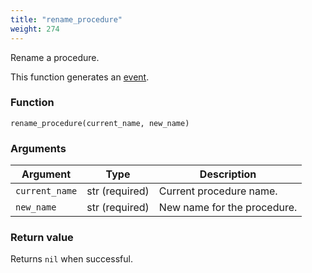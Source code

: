 ```yaml
---
title: "rename_procedure"
weight: 274
---
```


Rename a procedure.

This function generates an [event](../../overview/events).

### Function

`rename_procedure(current_name, new_name)`

### Arguments

Argument | Type | Description
-------- | ---- | -----------
`current_name` | str (required) | Current procedure name.
`new_name` | str (required) | New name for the procedure.

### Return value

Returns `nil` when successful.
